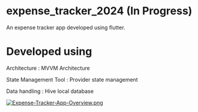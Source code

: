 # expense_tracker_2024 (In Progress)

An expense tracker app developed using flutter.

# Developed using
Architecture : MVVM Architecture

State Management Tool : Provider state management

Data handling : Hive local database

[![Expense-Tracker-App-Overview.png](https://i.postimg.cc/FHqmkF1n/Expense-Tracker-App-Overview.png)](https://postimg.cc/hX9NHBL9)
